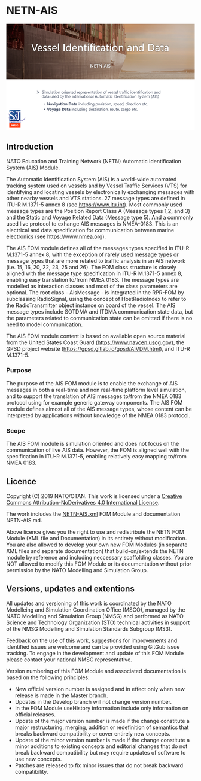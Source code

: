 # NETN-AIS

![overview](./images/overview.png)

## Introduction

NATO Education and Training Network (NETN) Automatic Identification System (AIS) Module.

The Automatic Identification System (AIS) is a world-wide automated tracking system used on vessels and by Vessel Traffic Services (VTS) for identifying and locating vessels by electronically exchanging messages with other nearby vessels and VTS stations. 27 message types are defined in ITU-R M.1371-5 annex 8 (see https://www.itu.int). Most commonly used message types are the Position Report Class A (Message types 1,2, and 3) and the Static and Voyage Related Data (Message type 5). And a commonly used live protocol to exhange AIS messages is NMEA-0183. This is an electrical and data specification for communication between marine electronics (see https://www.nmea.org).

The AIS FOM module defines all of the messages types specified in ITU-R M.1371-5 annex 8, with the exception of rarely used message types or message types that are more related to traffic analysis in an AIS network (i.e. 15, 16, 20, 22, 23, 25 and 26). The FOM class structure is closely aligned with the message type specification in ITU-R M.1371-5 annex 8, enabling easy translation to/from NMEA 0183. The message types are modelled as interaction classes and most of the class parameters are optional. The root class - AisMessage - is integrated in the RPR-FOM by subclassing RadioSignal, using the concept of HostRadioIndex to refer to the RadioTransmitter object instance on board of the vessel. The AIS message types include SOTDMA and ITDMA communication state data, but the parameters related to communication state can be omitted if there is no need to model communication.

The AIS FOM module content is based on available open source material from the United States Coast Guard (https://www.navcen.uscg.gov), the GPSD project website (https://gpsd.gitlab.io/gpsd/AIVDM.html), and ITU-R M.1371-5.

### Purpose

The purpose of the AIS FOM module is to enable the exchange of AIS messages in both a real-time and non real-time platform level simulation, and to support the translation of AIS messages to/from the NMEA 0183 protocol using for example generic gateway components. The AIS FOM module defines almost all of the AIS message types, whose content can be interpreted by applications without knowledge of the NMEA 0183 protocol.

### Scope

The AIS FOM module is simulation oriented and does not focus on the communication of live AIS data. However, the FOM is aligned well with the specification in ITU-R M.1371-5, enabling relatively easy mapping to/from NMEA 0183.

## Licence

Copyright (C) 2019 NATO/OTAN.
This work is licensed under a [Creative Commons Attribution-NoDerivatives 4.0 International License](LICENCE.md). 

The work includes the [NETN-AIS.xml](NETN-AIS.xml) FOM Module and documentation NETN-AIS.md.

Above licence gives you the right to use and redistribute the NETN FOM Module (XML file and Documentation) in its entirety without modification. You are also allowed to develop your own new FOM Modules (in separate XML files and separate documentation) that build-on/extends the NETN module by reference and including neccessary scaffolding classes. You are NOT allowed to modify this FOM Module or its documentation without prior permission by the NATO Modelling and Simulation Group. 

## Versions, updates and extentions

All updates and versioning of this work is coordinated by the NATO Modelleing and Simulation Coordination Office (MSCO), managed by the NATO Modelling and Simulation Group (NMSG) and performed as NATO Science and Technology Organization (STO) technical activities in support of the NMSG Modelling and Simulation Standards Subgroup (MS3).

Feedback on the use of this work, suggestions for improvements and identified issues are welcome and can be provided using GitGub issue tracking. To engage in the development and update of this FOM Module please contact your national NMSG representative.

Version numbering of this FOM Module and associated documentation is based on the following principles:

* New official version number is assigned and in effect only when new release is made in the Master branch.
* Updates in the Develop branch will not change version number.
* In the FOM Module useHistory information include only information on official releases.
* Update of the major version number is made if the change constitute a major restructuring, merging, addition or redefinition of semantics that breaks backward compatibility or cover entirely new concepts.
* Update of the minor version number is made if the change constitute a minor additions to existing concepts and editorial changes that do not break backward compatibility but may require updates of software to use new concepts.
* Patches are released to fix minor issues that do not break backward compatibility.